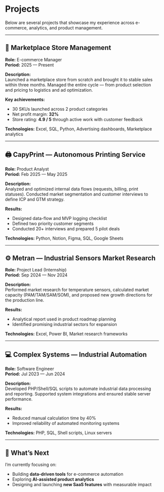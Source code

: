 # Projects

Below are several projects that showcase my experience across e-commerce, analytics, and product management.

---

## 🛒 Marketplace Store Management

**Role:** E-commerce Manager  
**Period:** 2025 — Present  

**Description:**  
Launched a marketplace store from scratch and brought it to stable sales within three months. Managed the entire cycle — from product selection and pricing to logistics and ad optimization.

**Key achievements:**
- 30 SKUs launched across 2 product categories  
- Net profit margin: **32%**  
- Store rating: **4.9 / 5** through active work with customer feedback  

**Technologies:** Excel, SQL, Python, Advertising dashboards, Marketplace analytics  

---

## 🖨 CapyPrint — Autonomous Printing Service

**Role:** Product Analyst  
**Period:** Feb 2025 — May 2025  

**Description:**  
Analyzed and optimized internal data flows (requests, billing, print statuses). Conducted market segmentation and customer interviews to define ICP and GTM strategy.  

**Results:**
- Designed data-flow and MVP logging checklist  
- Defined two priority customer segments  
- Conducted 20+ interviews and prepared 5 pilot deals  

**Technologies:** Python, Notion, Figma, SQL, Google Sheets  

---

## ⚙️ Metran — Industrial Sensors Market Research

**Role:** Project Lead (Internship)  
**Period:** Sep 2024 — Nov 2024  

**Description:**  
Performed market research for temperature sensors, calculated market capacity (PAM/TAM/SAM/SOM), and proposed new growth directions for the production line.  

**Results:**
- Analytical report used in product roadmap planning  
- Identified promising industrial sectors for expansion  

**Technologies:** Excel, Power BI, Market research frameworks  

---

## 💻 Complex Systems — Industrial Automation

**Role:** Software Engineer  
**Period:** Jul 2023 — Jun 2024  

**Description:**  
Developed PHP/Shell/SQL scripts to automate industrial data processing and reporting. Supported system integrations and ensured stable server performance.  

**Results:**
- Reduced manual calculation time by 40%  
- Improved reliability of automated monitoring systems  

**Technologies:** PHP, SQL, Shell scripts, Linux servers  

---

## 🚀 What’s Next

I’m currently focusing on:
- Building **data-driven tools** for e-commerce automation  
- Exploring **AI-assisted product analytics**  
- Designing and launching **new SaaS features** with measurable impact
